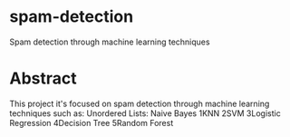 # spam-detection
Spam detection through machine learning techniques

# Abstract

This project it's focused on spam detection through machine learning techniques such as: Unordered Lists:
Naive Bayes 1KNN 2SVM 3Logistic Regression 4Decision Tree 5Random Forest
